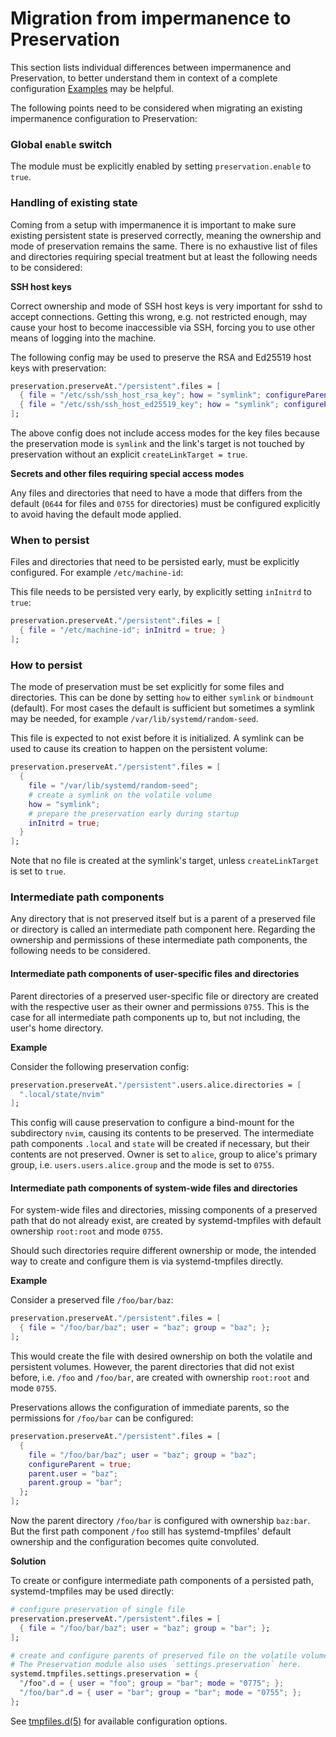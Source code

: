 # Migration from impermanence to Preservation

This section lists individual differences between impermanence and
Preservation, to better understand them in context of a complete configuration
[Examples](./examples.md) may be helpful.

The following points need to be considered when migrating an existing
impermanence configuration to Preservation:

### Global `enable` switch

The module must be explicitly enabled by setting `preservation.enable` to `true`.

### Handling of existing state

Coming from a setup with impermanence it is important to make sure existing persistent state is preserved
correctly, meaning the ownership and mode of preservation remains the same. There is no exhaustive list
of files and directories requiring special treatment but at least the following needs to be considered:

**SSH host keys**

Correct ownership and mode of SSH host keys is very important for sshd to accept connections.
Getting this wrong, e.g. not restricted enough, may cause your host to become inaccessible via SSH, forcing
you to use other means of logging into the machine.

The following config may be used to preserve the RSA and Ed25519 host keys with preservation:

```nix
preservation.preserveAt."/persistent".files = [
  { file = "/etc/ssh/ssh_host_rsa_key"; how = "symlink"; configureParent = true; }
  { file = "/etc/ssh/ssh_host_ed25519_key"; how = "symlink"; configureParent = true; }
];
```

The above config does not include access modes for the key files because the preservation
mode is `symlink` and the link's target is not touched by preservation without an explicit
`createLinkTarget = true`.

**Secrets and other files requiring special access modes**

Any files and directories that need to have a mode that differs from the default (`0644` for files
and `0755` for directories) must be configured explicitly to avoid having the default mode applied.

### When to persist

Files and directories that need to be persisted early, must be explicitly configured. For example `/etc/machine-id`:

This file needs to be persisted very early, by explicitly setting `inInitrd` to `true`:
```nix
preservation.preserveAt."/persistent".files = [
  { file = "/etc/machine-id"; inInitrd = true; }
];
```

### How to persist

The mode of preservation must be set explicitly for some files and directories.
This can be done by setting `how` to either `symlink` or `bindmount` (default).
For most cases the default is sufficient but sometimes a symlink may be needed,
for example `/var/lib/systemd/random-seed`.

This file is expected to not exist before it is initialized. A symlink can be
used to cause its creation to happen on the persistent volume:

```nix
preservation.preserveAt."/persistent".files = [
  {
    file = "/var/lib/systemd/random-seed";
    # create a symlink on the volatile volume
    how = "symlink";
    # prepare the preservation early during startup
    inInitrd = true;
  }
];
```

Note that no file is created at the symlink's target, unless `createLinkTarget` is set to `true`.

### Intermediate path components

Any directory that is not preserved itself but is a parent of a preserved file or directory
is called an intermediate path component here. Regarding the ownership and permissions of these
intermediate path components, the following needs to be considered.

#### Intermediate path components of user-specific files and directories

Parent directories of a preserved user-specific file or directory are created with the respective
user as their owner and permissions `0755`. This is the case for all intermediate path components
up to, but not including, the user's home directory.

**Example**

Consider the following preservation config:

```nix
preservation.preserveAt."/persistent".users.alice.directories = [
  ".local/state/nvim"
];
```

This config will cause preservation to configure a bind-mount for the subdirectory `nvim`, causing its
contents to be preserved. The intermediate path components `.local` and `state` will be created if
necessary, but their contents are not preserved. Owner is set to `alice`, group to alice's primary
group, i.e. `users.users.alice.group` and the mode is set to `0755`.


#### Intermediate path components of system-wide files and directories

For system-wide files and directories, missing components of a preserved path that do not already exist,
are created by systemd-tmpfiles with default ownership `root:root` and mode `0755`.

Should such directories require different ownership or mode, the intended way to create and configure them
is via systemd-tmpfiles directly.

**Example**

Consider a preserved file `/foo/bar/baz`:

```nix
preservation.preserveAt."/persistent".files = [
  { file = "/foo/bar/baz"; user = "baz"; group = "baz"; };
];
```

This would create the file with desired ownership on both the volatile and persistent volumes.
However, the parent directories that did not exist before, i.e. `/foo` and `/foo/bar`, are
created with ownership `root:root` and mode `0755`.

Preservations allows the configuration of immediate parents, so the permissions for `/foo/bar`
can be configured:
```nix
preservation.preserveAt."/persistent".files = [
  {
    file = "/foo/bar/baz"; user = "baz"; group = "baz";
    configureParent = true;
    parent.user = "baz";
    parent.group = "bar";
  };
];
```
Now the parent directory `/foo/bar` is configured with ownership `baz:bar`. But the first
path component `/foo` still has systemd-tmpfiles' default ownership and the configuration
becomes quite convoluted.

**Solution**

To create or configure intermediate path components of a persisted path, systemd-tmpfiles
may be used directly:

```nix
# configure preservation of single file
preservation.preserveAt."/persistent".files = [
  { file = "/foo/bar/baz"; user = "baz"; group = "bar"; };
];

# create and configure parents of preserved file on the volatile volume with custom permissions
# The Preservation module also uses `settings.preservation` here.
systemd.tmpfiles.settings.preservation = {
  "/foo".d = { user = "foo"; group = "bar"; mode = "0775"; };
  "/foo/bar".d = { user = "bar"; group = "bar"; mode = "0755"; };
};
```

See [tmpfiles.d(5)](https://www.freedesktop.org/software/systemd/man/latest/tmpfiles.d.html)
for available configuration options.
